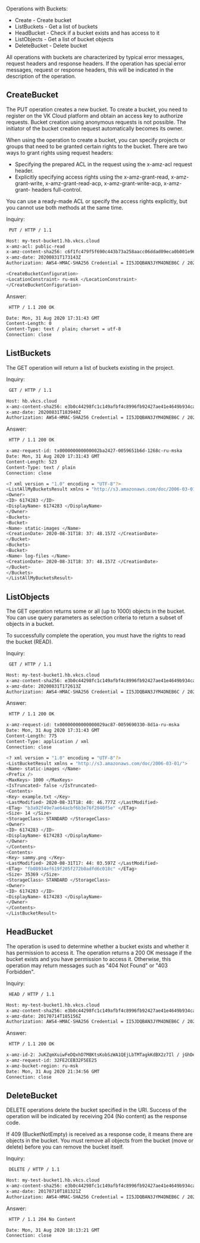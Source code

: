 Operations with Buckets:

- Create - Create bucket
- ListBuckets - Get a list of buckets
- HeadBucket - Check if a bucket exists and has access to it
- ListObjects - Get a list of bucket objects
- DeleteBucket - Delete bucket

All operations with buckets are characterized by typical error messages, request headers and response headers. If the operation has special error messages, request or response headers, this will be indicated in the description of the operation.

## CreateBucket

The PUT operation creates a new bucket. To create a bucket, you need to register on the VK Cloud platform and obtain an access key to authorize requests. Bucket creation using anonymous requests is not possible. The initiator of the bucket creation request automatically becomes its owner.

When using the operation to create a bucket, you can specify projects or groups that need to be granted certain rights to the bucket. There are two ways to grant rights using request headers:

- Specifying the prepared ACL in the request using the x-amz-acl request header.
- Explicitly specifying access rights using the x-amz-grant-read, x-amz-grant-write, x-amz-grant-read-acp, x-amz-grant-write-acp, x-amz-grant- headers full-control.

You can use a ready-made ACL or specify the access rights explicitly, but you cannot use both methods at the same time.

Inquiry:

```bash
 PUT / HTTP / 1.1

Host: my-test-bucket1.hb.vkcs.cloud
x-amz-acl: public-read
x-amz-content-sha256: c6f1fc479f5f690c443b73a258aacc06ddad09eca0b001e9640ff2cd56fe5710
x-amz-date: 20200831T173143Z
Authorization: AWS4-HMAC-SHA256 Credential = II5JDQBAN3JYM4DNEB6C / 20200831 / ru-msk / s3 / aws4_request, SignedHeaders = host; x-amz-acl; x-amz-content-sha256; x-amz-date, Signature = 6cab03bef74a80a0441ab7fd33c829a2cdb46bba07e82da518cdb78ac238fda5

<CreateBucketConfiguration>
<LocationConstraint> ru-msk </LocationConstraint>
</CreateBucketConfiguration>
```

Answer:

```bash
 HTTP / 1.1 200 OK

Date: Mon, 31 Aug 2020 17:31:43 GMT
Content-Length: 0
Content-Type: text / plain; charset = utf-8
Connection: close
```

## ListBuckets

The GET operation will return a list of buckets existing in the project.

Inquiry:

```bash
 GET / HTTP / 1.1

Host: hb.vkcs.cloud
x-amz-content-sha256: e3b0c44298fc1c149afbf4c8996fb92427ae41e4649b934ca495991b7852b855
x-amz-date: 20200831T183940Z
Authorization: AWS4-HMAC-SHA256 Credential = II5JDQBAN3JYM4DNEB6C / 20200831 / ru-msk / s3 / aws4_request, SignedHeaders = host; x-amz-content-sha256; x-amz-date, Signature = 245eb867ab4dba65c71
```

Answer:

```bash
 HTTP / 1.1 200 OK

x-amz-request-id: tx000000000000002ba2427-0059651b6d-1268c-ru-mska
Date: Mon, 31 Aug 2020 17:31:43 GMT
Content-Length: 523
Content-Type: text / plain
Connection: close

<? xml version = "1.0" encoding = "UTF-8"?>
<ListAllMyBucketsResult xmlns = "http://s3.amazonaws.com/doc/2006-03-01/">
<Owner>
<ID> 6174283 </ID>
<DisplayName> 6174283 </DisplayName>
</Owner>
<Buckets>
<Bucket>
<Name> static-images </Name>
<CreationDate> 2020-08-31T18: 37: 48.157Z </CreationDate>
</Bucket>
<Buckets>
<Bucket>
<Name> log-files </Name>
<CreationDate> 2020-08-31T18: 37: 48.157Z </CreationDate>
</Bucket>
</Buckets>
</ListAllMyBucketsResult>
```

## ListObjects

The GET operation returns some or all (up to 1000) objects in the bucket. You can use query parameters as selection criteria to return a subset of objects in a bucket.

To successfully complete the operation, you must have the rights to read the bucket (READ).

Inquiry:

```bash
 GET / HTTP / 1.1

Host: my-test-bucket1.hb.vkcs.cloud
x-amz-content-sha256: e3b0c44298fc1c149afbf4c8996fb92427ae41e4649b934ca495991b7852b855
x-amz-date: 20200831T172613Z
Authorization: AWS4-HMAC-SHA256 Credential = II5JDQBAN3JYM4DNEB6C / 20200831 / ru-msk / s3 / aws4_request, SignedHeaders = host; x-amz-content-sha256; x-amz-date, Signature = de1bf77684d915c74
```

Answer:

```bash
 HTTP / 1.1 200 OK

x-amz-request-id: tx00000000000000029ac87-0059690330-8d1a-ru-mska
Date: Mon, 31 Aug 2020 17:31:43 GMT
Content-Length: 775
Content-Type: application / xml
Connection: close

<? xml version = "1.0" encoding = "UTF-8"?>
<ListBucketResult xmlns = "http://s3.amazonaws.com/doc/2006-03-01/">
<Name> static-images </Name>
<Prefix />
<MaxKeys> 1000 </MaxKeys>
<IsTruncated> false </IsTruncated>
<Contents>
<Key> example.txt </Key>
<LastModified> 2020-08-31T18: 40: 46.777Z </LastModified>
<ETag> "b3a92f49e7ae64acbf6b3e76f2040f5e" </ETag>
<Size> 14 </Size>
<StorageClass> STANDARD </StorageClass>
<Owner>
<ID> 6174283 </ID>
<DisplayName> 6174283 </DisplayName>
</Owner>
</Contents>
<Contents>
<Key> sammy.png </Key>
<LastModified> 2020-08-31T17: 44: 03.597Z </LastModified>
<ETag> "fb08934ef619f205f272b0adfd6c018c" </ETag>
<Size> 35369 </Size>
<StorageClass> STANDARD </StorageClass>
<Owner>
<ID> 6174283 </ID>
<DisplayName> 6174283 </DisplayName>
</Owner>
</Contents>
</ListBucketResult>
```

## HeadBucket

The operation is used to determine whether a bucket exists and whether it has permission to access it. The operation returns a 200 OK message if the bucket exists and you have permission to access it. Otherwise, this operation may return messages such as "404 Not Found" or "403 Forbidden".

Inquiry:

```bash
 HEAD / HTTP / 1.1

Host: my-test-bucket1.hb.vkcs.cloud
x-amz-content-sha256: e3b0c44298fc1c149afbf4c8996fb92427ae41e4649b934ca495991b7852b855
x-amz-date: 20170714T185156Z
Authorization: AWS4-HMAC-SHA256 Credential = II5JDQBAN3JYM4DNEB6C / 20200831 / ru-msk / s3 / aws4_request, SignedHeaders = host; x-amz-content-sha256; x-amz-date, Signature = e3b4551b249278fc34ae
```

Answer:

```bash
 HTTP / 1.1 200 OK

x-amz-id-2: JuKZqmXuiwFeDQxhD7M8KtsKobSzWA1QEjLbTMTagkKdBX2z7Il / jGhDeJ3j6s80
x-amz-request-id: 32FE2CEB32F5EE25
x-amz-bucket-region: ru-msk
Date: Mon, 31 Aug 2020 21:34:56 GMT
Connection: close
```

## DeleteBucket

DELETE operations delete the bucket specified in the URI. Success of the operation will be indicated by receiving 204 (No content) as the response code.

If 409 (BucketNotEmpty) is received as a response code, it means there are objects in the bucket. You must remove all objects from the bucket (move or delete) before you can remove the bucket itself.

Inquiry:

```bash
 DELETE / HTTP / 1.1

Host: my-test-bucket1.hb.vkcs.cloud
x-amz-content-sha256: e3b0c44298fc1c149afbf4c8996fb92427ae41e4649b934ca495991b7852b855
x-amz-date: 20170710T181321Z
Authorization: AWS4-HMAC-SHA256 Credential = II5JDQBAN3JYM4DNEB6C / 20200831 / ru-msk / s3 / aws4_request, SignedHeaders = host; x-amz-content-sha256; x-amz-date, Signature = b0558a259d9dbbcdate, Signature = b0558a259d9794
```

Answer:

```bash
 HTTP / 1.1 204 No Content

Date: Mon, 31 Aug 2020 18:13:21 GMT
Connection: close
```
